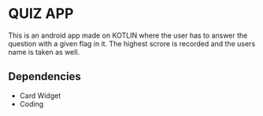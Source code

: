 # QUIZ APP

This is an android app made on KOTLIN where the user has to answer the question with a given flag in it.
The highest scrore is recorded and the users name is taken as well.

## Dependencies

-  Card Widget
-  Coding
